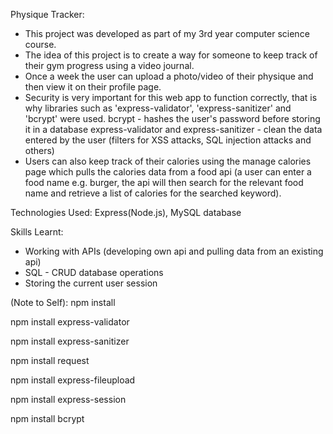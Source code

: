 Physique Tracker:
- This project was developed as part of my 3rd year computer science course.
- The idea of this project is to create a way for someone to keep track of their gym progress using a video journal.
- Once a week the user can upload a photo/video of their physique and then view it on their profile page.
- Security is very important for this web app to function correctly, that is why libraries such as 'express-validator', 'express-sanitizer' and 'bcrypt' were used.
bcrypt - hashes the user's password before storing it in a database
express-validator and express-sanitizer - clean the data entered by the user (filters for XSS attacks, SQL injection attacks and others)
- Users can also keep track of their calories using the manage calories page which pulls the calories data from a food api (a user can enter a food name e.g. burger, the api will then search for the relevant food name and retrieve a list of calories for the searched keyword).

Technologies Used: Express(Node.js), MySQL database

Skills Learnt: 
- Working with APIs (developing own api and pulling data from an existing api)
- SQL - CRUD database operations
- Storing the current user session





(Note to Self):
npm install

npm install express-validator

npm install express-sanitizer

npm install request

npm install express-fileupload

npm install express-session

npm install bcrypt
